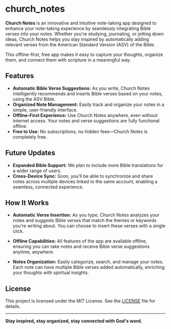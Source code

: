 # church_notes

**Church Notes** is an innovative and intuitive note-taking app designed to enhance your note-taking experience by seamlessly integrating Bible verses into your notes. Whether you're studying, journaling, or jotting down ideas, Church Notes helps you stay inspired by automatically adding relevant verses from the American Standard Version (ASV) of the Bible.

This offline-first, free app makes it easy to capture your thoughts, organize them, and connect them with scripture in a meaningful way.

## Features

- **Automatic Bible Verse Suggestions:** As you write, Church Notes intelligently recommends and inserts Bible verses based on your notes, using the ASV Bible.
- **Organized Note Management:** Easily track and organize your notes in a simple, user-friendly interface.
- **Offline-First Experience:** Use Church Notes anywhere, even without internet access. Your notes and verse suggestions are fully functional offline.
- **Free to Use:** No subscriptions, no hidden fees—Church Notes is completely free.

## Future Updates

- **Expanded Bible Support:** We plan to include more Bible translations for a wider range of users.
- **Cross-Device Sync:** Soon, you’ll be able to synchronize and share notes across multiple devices linked to the same account, enabling a seamless, connected experience.

## How It Works

- **Automatic Verse Insertion:** As you type, Church Notes analyzes your notes and suggests Bible verses that match the themes or keywords you're writing about. You can choose to insert these verses with a single click.

- **Offline Capabilities:** All features of the app are available offline, ensuring you can take notes and receive Bible verse suggestions anytime, anywhere.

- **Notes Organization:** Easily categorize, search, and manage your notes. Each note can have multiple Bible verses added automatically, enriching your thoughts with spiritual insights.

## License

This project is licensed under the MIT License. See the [LICENSE](./LICENSE) file for details.

---

**Stay inspired, stay organized, stay connected with God's word.**
